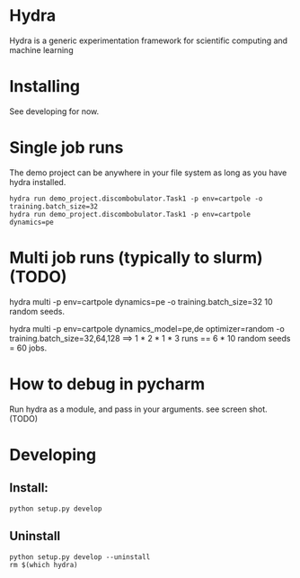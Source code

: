 # Hydra
Hydra is a generic experimentation framework for scientific computing and machine learning

# Installing
See developing for now.

# Single job runs
The demo project can be anywhere in your file system as long as you have hydra installed.
```
hydra run demo_project.discombobulator.Task1 -p env=cartpole -o training.batch_size=32
hydra run demo_project.discombobulator.Task1 -p env=cartpole dynamics=pe 
```

# Multi job runs (typically to slurm) (TODO)
hydra multi -p env=cartpole dynamics=pe -o training.batch_size=32
10 random seeds.

hydra multi -p env=cartpole dynamics_model=pe,de optimizer=random -o training.batch_size=32,64,128
==> 1 * 2 * 1 * 3 runs == 6 * 10 random seeds = 60 jobs.


# How to debug in pycharm
Run hydra as a module, and pass in your arguments. see screen shot. (TODO)

# Developing
## Install:
```
python setup.py develop
```

## Uninstall
```
python setup.py develop --uninstall
rm $(which hydra)
```